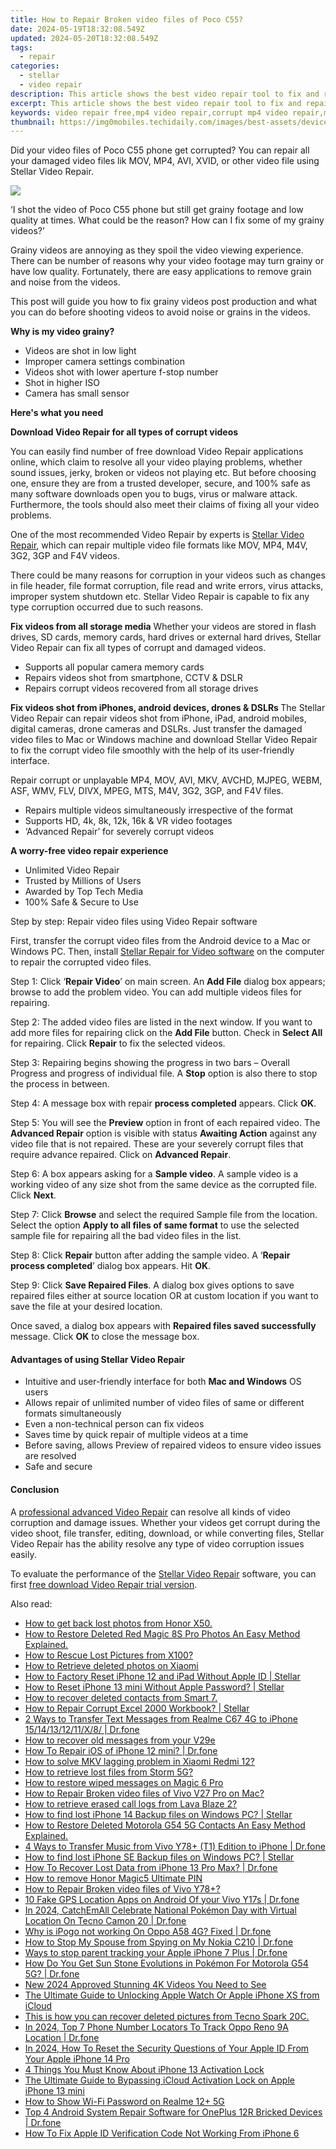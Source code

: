 ```yaml
---
title: How to Repair Broken video files of Poco C55?
date: 2024-05-19T18:32:08.549Z
updated: 2024-05-20T18:32:08.549Z
tags: 
  - repair
categories: 
  - stellar
  - video repair
description: This article shows the best video repair tool to fix and repair corrupt MP4, WMV, MOV, M4V, AVI video files of your Poco C55 phone. Download Stellar Video Repair now.
excerpt: This article shows the best video repair tool to fix and repair corrupt MP4, WMV, MOV, M4V, AVI video files of your Poco C55 phone. Download Stellar Video Repair now.
keywords: video repair free,mp4 video repair,corrupt mp4 video repair,mov repair,video repair tool for windows,video repair tool for mac
thumbnail: https://img0mobiles.techidaily.com/images/best-assets/devices/poco/poco-c55/2.jpg
---
```


<div class="atpl-content atpl-for-stellar-video-repair mobile-video-repair">

<div class="atpl-post-description-part-1">
<div class="tpl-content-sub-paragraph-content">  <p>Did your video files of Poco C55 phone get corrupted? You can repair all your damaged video files lik MOV, MP4, AVI, XVID, or other video file using Stellar Video Repair.  </p></div>
</div>

<img src="https://img0mobiles.techidaily.com/images/best-assets/devices/poco/poco-c55/2.jpg" class="atpl-imgstyle"/>

<div class="atpl-post-description-part-2">
<div class="tpl-content-sub-paragraph-question"><p>‘I shot the video of Poco C55 phone but still get grainy footage and low quality at times. What could be the reason? How can I fix some of my grainy videos?’</p></div><div class="tpl-content-sub-paragraph-content"><p>Grainy videos are annoying as they spoil the video viewing experience. There can be number of reasons why your video footage may turn grainy or have low quality. Fortunately, there are easy applications to remove grain and noise from the videos.This post will guide you how to fix grainy videos post production and what you can do before shooting videos to avoid noise or grains in the videos.<strong>Why is my video grainy?</strong><ul>  <li>Videos are shot in low light</li>  <li>Improper camera settings combination</li>  <li>Videos shot with lower aperture f-stop number</li>  <li>Shot in higher ISO</li>  <li>Camera has small sensor</li></ul></p></div>
</div>

<strong>Here's what you need</strong>
<div class="tpl-content-sub-paragraph-content">

<strong>Download Video Repair for all types of corrupt videos</strong>
<p>
You can easily find number of free download Video Repair applications online, which claim to resolve all your video playing problems, whether sound issues, jerky, broken or videos not playing etc. But before choosing one, ensure they are from a trusted developer, secure, and 100% safe as many software downloads open you to bugs, virus or malware attack. Furthermore, the tools should also meet their claims of fixing all your video problems.

One of the most recommended Video Repair by experts is <a href="https://tools.techidaily.com/stellar-video-repair/" >Stellar Video Repair</a>, which can repair multiple video file formats like MOV, MP4, M4V, 3G2, 3GP and F4V videos.

There could be many reasons for corruption in your videos such as changes in file header, file format corruption, file read and write errors, virus attacks, improper system shutdown etc. Stellar Video Repair is capable to fix any type corruption occurred due to such reasons.

</p>
</div>



<div class="tpl-content-sub-paragraph-content">
<p>
<strong>Fix videos from all storage media</strong>
Whether your videos are stored in flash drives, SD cards, memory cards, hard drives or external hard drives, Stellar Video Repair can fix all types of corrupt and damaged videos.


- Supports all popular camera memory cards
- Repairs videos shot from smartphone, CCTV & DSLR
- Repairs corrupt videos recovered from all storage drives


<strong>Fix videos shot from iPhones, android devices, drones & DSLRs </strong>
The Stellar Video Repair can repair videos shot from iPhone, iPad, android mobiles, digital cameras, drone cameras and DSLRs. Just transfer the damaged video files to Mac or Windows machine and download Stellar Video Repair to fix the corrupt video file smoothly with the help of its user-friendly interface.


Repair corrupt or unplayable MP4, MOV, AVI, MKV, AVCHD, MJPEG, WEBM, ASF, WMV, FLV, DIVX, MPEG, MTS, M4V, 3G2, 3GP, and F4V files.

- Repairs multiple videos simultaneously irrespective of the format
- Supports HD, 4k, 8k, 12k, 16k & VR video footages
- ‘Advanced Repair’ for severely corrupt videos

**A worry-free video repair experience**

- Unlimited Video Repair
- Trusted by Millions of Users
- Awarded by Top Tech Media
- 100% Safe & Secure to Use


</p>
</div>

<div class="atpl-step-part-style">Step by step: Repair video files using Video Repair software</div>

First, transfer the corrupt video files from the Android device to a Mac or Windows PC. Then, install <a href="https://tools.techidaily.com/stellar-video-repair/" >Stellar Repair for Video software</a> on the computer to repair the corrupted video files.

<span class="atpl-stepstyle-a"><span>Step 1: </span></span> Click ‘<strong>Repair Video</strong>’ on main screen. An <strong>Add File</strong> dialog box appears; browse to add the problem video. You can add multiple videos files for repairing.
<img src="https://tools.techidaily.com/images/apps/stellar/stellar-repair-for-video/solutions/common/main-screen.jpg"  alt="" />

<span class="atpl-stepstyle-a"><span>Step 2: </span></span> The added video files are listed in the next window. If you want to add more files for repairing click on the <strong>Add File</strong> button. Check in <strong>Select All</strong> for repairing. Click <strong>Repair</strong> to fix the selected videos.
<img src="https://tools.techidaily.com/images/apps/stellar/stellar-repair-for-video/solutions/common/video-file-listed.jpg"  alt="" />

<span class="atpl-stepstyle-a"><span>Step 3: </span></span> Repairing begins showing the progress in two bars – Overall Progress and progress of individual file. A <strong>Stop</strong> option is also there to stop the process in between.
<img src="https://tools.techidaily.com/images/apps/stellar/stellar-repair-for-video/solutions/common/video-file-fixing.jpg"  alt="" />

<span class="atpl-stepstyle-a"><span>Step 4: </span></span> A message box with repair <strong>process completed</strong> appears. Click <strong>OK</strong>.
<img src="https://tools.techidaily.com/images/apps/stellar/stellar-repair-for-video/solutions/common/repair-process-completed.jpg"  alt="" />

<span class="atpl-stepstyle-a"><span>Step 5: </span></span> You will see the <strong>Preview</strong> option in front of each repaired video. The <strong>Advanced Repair</strong> option is visible with status <strong>Awaiting Action</strong> against any video file that is not repaired. These are your severely corrupt files that require advance repaired. Click on <strong>Advanced Repair</strong>.
<img src="https://tools.techidaily.com/images/apps/stellar/stellar-repair-for-video/solutions/common/advanced-repair-screen.png"  alt="" />

<span class="atpl-stepstyle-a"><span>Step 6: </span></span> A box appears asking for a <strong>Sample video</strong>. A sample video is a working video of any size shot from the same device as the corrupted file. Click <strong>Next</strong>.
<img src="https://tools.techidaily.com/images/apps/stellar/stellar-repair-for-video/solutions/common/sample-video.jpg"  alt="" />

<span class="atpl-stepstyle-a"><span>Step 7: </span></span> Click <strong>Browse</strong> and select the required Sample file from the location. Select the option <strong>Apply to all files of same format</strong> to use the selected sample file for repairing all the bad video files in the list.
<img src="https://tools.techidaily.com/images/apps/stellar/stellar-repair-for-video/solutions/common/add-sample-video.png"  alt="" />

<span class="atpl-stepstyle-a"><span>Step 8: </span></span> Click <strong>Repair</strong> button after adding the sample video. A ‘<strong>Repair process completed</strong>’ dialog box appears. Hit <strong>OK</strong>.
<img src="https://tools.techidaily.com/images/apps/stellar/stellar-repair-for-video/solutions/common/video-file-repaired-success.png"  alt="" />

<span class="atpl-stepstyle-a"><span>Step 9: </span></span> Click <strong>Save Repaired Files</strong>. A dialog box gives options to save repaired files either at source location OR at custom location if you want to save the file at your desired location.
<img src="https://tools.techidaily.com/images/apps/stellar/stellar-repair-for-video/solutions/common/save-repaired-files.jpg"  alt="" />

Once saved, a dialog box appears with <strong>Repaired files saved successfully</strong> message. Click <strong>OK</strong> to close the message box.


<h4>Advantages of using Stellar Video Repair</h4>
<ul>
  <li>Intuitive and user-friendly interface for both <strong>Mac and Windows</strong> OS users</li>
  <li>Allows repair of unlimited number of video files of same or different formats simultaneously</li>
  <li>Even a non-technical person can fix videos</li>
  <li>Saves time by quick repair of multiple videos at a time</li>
  <li>Before saving, allows Preview of repaired videos to ensure video issues are resolved</li>
  <li>Safe and secure</li>
</ul>

<h4>Conclusion</h4>

A <a href="https://tools.techidaily.com/stellar-video-repair/" >professional advanced Video Repair</a> can resolve all kinds of video corruption and damage issues. Whether your videos get corrupt during the video shoot, file transfer, editing, download, or while converting files, Stellar Video Repair has the ability resolve any type of video corruption issues easily.

To evaluate the performance of the <a href="https://tools.techidaily.com/stellar-video-repair/" >Stellar Video Repair</a> software, you can first <a href="https://tools.techidaily.com/stellar-video-repair/" >free download Video Repair trial version</a>.



<ins class="adsbygoogle"
     style="display:block"
     data-ad-client="ca-pub-7571918770474297"
     data-ad-slot="8358498916"
     data-ad-format="auto"
     data-full-width-responsive="true"></ins>
     
</div>
<ins class="adsbygoogle"
    style="display:block"
    data-ad-format="autorelaxed"
    data-ad-client="ca-pub-7571918770474297"
    data-ad-slot="1223367746"></ins>

<span class="atpl-alsoreadstyle">Also read:</span>
<div><ul>
<li><a href="https://blog-min.techidaily.com/how-to-get-back-lost-photos-from-honor-x50-by-fonelab-android-recover-photos/"><u>How to get back lost photos from Honor X50.</u></a></li>
<li><a href="https://blog-min.techidaily.com/how-to-restore-deleted-red-magic-8s-pro-photos-an-easy-method-explained-by-fonelab-android-recover-photos/"><u>How to Restore Deleted Red Magic 8S Pro Photos  An Easy Method Explained.</u></a></li>
<li><a href="https://blog-min.techidaily.com/how-to-rescue-lost-pictures-from-x100-by-fonelab-android-recover-pictures/"><u>How to Rescue Lost Pictures from X100?</u></a></li>
<li><a href="https://blog-min.techidaily.com/how-to-retrieve-deleted-photos-on-xiaomi-by-stellar-photo-recovery-android-mobile-photo-recover/"><u>How to Retrieve deleted photos on Xiaomi</u></a></li>
<li><a href="https://blog-min.techidaily.com/how-to-factory-reset-iphone-12-and-ipad-without-apple-id-stellar-by-stellar-data-recovery-ios-iphone-data-recovery/"><u>How to Factory Reset iPhone 12 and iPad Without Apple ID | Stellar</u></a></li>
<li><a href="https://blog-min.techidaily.com/how-to-reset-iphone-13-mini-without-apple-password-stellar-by-stellar-data-recovery-ios-iphone-data-recovery/"><u>How to Reset iPhone 13 mini Without Apple Password? | Stellar</u></a></li>
<li><a href="https://blog-min.techidaily.com/how-to-recover-deleted-contacts-from-smart-7-by-fonelab-android-recover-contacts/"><u>How to recover deleted contacts from Smart 7.</u></a></li>
<li><a href="https://blog-min.techidaily.com/how-to-repair-corrupt-excel-2000-workbook-stellar-by-stellar-guide/"><u>How to Repair Corrupt Excel 2000 Workbook? | Stellar</u></a></li>
<li><a href="https://blog-min.techidaily.com/2-ways-to-transfer-text-messages-from-realme-c67-4g-to-iphone-1514131211x8-drfone-by-drfone-transfer-from-android-transfer-from-android/"><u>2 Ways to Transfer Text Messages from Realme C67 4G to iPhone 15/14/13/12/11/X/8/ | Dr.fone</u></a></li>
<li><a href="https://blog-min.techidaily.com/how-to-recover-old-messages-from-your-v29e-by-fonelab-android-recover-messages/"><u>How to recover old messages from your V29e</u></a></li>
<li><a href="https://blog-min.techidaily.com/how-to-repair-ios-of-iphone-12-mini-drfone-by-drfone-ios-system-repair-ios-system-repair/"><u>How To Repair iOS of iPhone 12 mini? | Dr.fone</u></a></li>
<li><a href="https://blog-min.techidaily.com/how-to-solve-mkv-lagging-problem-in-xiaomi-redmi-12-by-aiseesoft-video-converter-play-mkv-on-android/"><u>How to solve MKV lagging problem in Xiaomi Redmi 12?</u></a></li>
<li><a href="https://blog-min.techidaily.com/how-to-retrieve-lost-files-from-storm-5g-by-fonelab-android-recover-data/"><u>How to retrieve lost files from Storm 5G?</u></a></li>
<li><a href="https://blog-min.techidaily.com/how-to-restore-wiped-messages-on-magic-6-pro-by-fonelab-android-recover-messages/"><u>How to restore wiped messages on Magic 6 Pro</u></a></li>
<li><a href="https://blog-min.techidaily.com/how-to-repair-broken-video-files-of-vivo-v27-pro-on-mac-by-stellar-video-repair-mobile-video-repair/"><u>How to Repair Broken video files of Vivo V27 Pro on Mac?</u></a></li>
<li><a href="https://blog-min.techidaily.com/how-to-retrieve-erased-call-logs-from-lava-blaze-2-by-fonelab-android-recover-call-logs/"><u>How to retrieve erased call logs from Lava Blaze 2?</u></a></li>
<li><a href="https://blog-min.techidaily.com/how-to-find-lost-iphone-14-backup-files-on-windows-pc-stellar-by-stellar-data-recovery-ios-iphone-data-recovery/"><u>How to find lost iPhone 14 Backup files on Windows PC? | Stellar</u></a></li>
<li><a href="https://blog-min.techidaily.com/how-to-restore-deleted-motorola-g54-5g-contacts-an-easy-method-explained-by-fonelab-android-recover-contacts/"><u>How to Restore Deleted Motorola G54 5G Contacts  An Easy Method Explained.</u></a></li>
<li><a href="https://blog-min.techidaily.com/4-ways-to-transfer-music-from-vivo-y78plus-t1-edition-to-iphone-drfone-by-drfone-transfer-from-android-transfer-from-android/"><u>4 Ways to Transfer Music from Vivo Y78+ (T1) Edition to iPhone | Dr.fone</u></a></li>
<li><a href="https://blog-min.techidaily.com/how-to-find-lost-iphone-se-backup-files-on-windows-pc-stellar-by-stellar-data-recovery-ios-iphone-data-recovery/"><u>How to find lost iPhone SE Backup files on Windows PC? | Stellar</u></a></li>
<li><a href="https://blog-min.techidaily.com/how-to-recover-lost-data-from-iphone-13-pro-max-drfone-by-drfone-ios-data-recovery-ios-data-recovery/"><u>How To Recover Lost Data from iPhone 13 Pro Max? | Dr.fone</u></a></li>
<li><a href="https://blog-min.techidaily.com/how-to-remove-honor-magic5-ultimate-pin-by-drfone-android-unlock-android-unlock/"><u>How to remove Honor Magic5 Ultimate PIN</u></a></li>
<li><a href="https://blog-min.techidaily.com/how-to-repair-broken-video-files-of-vivo-y78plus-by-stellar-video-repair-mobile-video-repair/"><u>How to Repair Broken video files of Vivo Y78+?</u></a></li>
<li><a href="https://android-location.techidaily.com/10-fake-gps-location-apps-on-android-of-your-vivo-y17s-drfone-by-drfone-virtual/"><u>10 Fake GPS Location Apps on Android Of your Vivo Y17s | Dr.fone</u></a></li>
<li><a href="https://android-pokemon-go.techidaily.com/in-2024-catchemall-celebrate-national-pokemon-day-with-virtual-location-on-tecno-camon-20-drfone-by-drfone-virtual-android/"><u>In 2024, CatchEmAll Celebrate National Pokémon Day with Virtual Location On Tecno Camon 20 | Dr.fone</u></a></li>
<li><a href="https://android-pokemon-go.techidaily.com/why-is-ipogo-not-working-on-oppo-a58-4g-fixed-drfone-by-drfone-virtual-android/"><u>Why is iPogo not working On Oppo A58 4G? Fixed | Dr.fone</u></a></li>
<li><a href="https://change-location.techidaily.com/how-to-stop-my-spouse-from-spying-on-my-nokia-c210-drfone-by-drfone-virtual-android/"><u>How to Stop My Spouse from Spying on My Nokia C210 | Dr.fone</u></a></li>
<li><a href="https://ios-location-track.techidaily.com/ways-to-stop-parent-tracking-your-apple-iphone-7-plus-drfone-by-drfone-virtual-ios/"><u>Ways to stop parent tracking your Apple iPhone 7 Plus | Dr.fone</u></a></li>
<li><a href="https://android-pokemon-go.techidaily.com/how-do-you-get-sun-stone-evolutions-in-pokemon-for-motorola-g54-5g-drfone-by-drfone-virtual-android/"><u>How Do You Get Sun Stone Evolutions in Pokémon For Motorola G54 5G? | Dr.fone</u></a></li>
<li><a href="https://ai-video-apps.techidaily.com/new-2024-approved-stunning-4k-videos-you-need-to-see/"><u>New 2024 Approved Stunning 4K Videos You Need to See</u></a></li>
<li><a href="https://activate-lock.techidaily.com/the-ultimate-guide-to-unlocking-apple-watch-or-apple-iphone-xs-from-icloud-by-drfone-ios/"><u>The Ultimate Guide to Unlocking Apple Watch Or Apple iPhone XS from iCloud</u></a></li>
<li><a href="https://techidaily.com/this-is-how-you-can-recover-deleted-pictures-from-tecno-spark-20c-by-fonelab-android-recover-pictures/"><u>This is how you can recover deleted pictures from Tecno Spark 20C.</u></a></li>
<li><a href="https://android-location-track.techidaily.com/in-2024-top-7-phone-number-locators-to-track-oppo-reno-9a-location-drfone-by-drfone-virtual-android/"><u>In 2024, Top 7 Phone Number Locators To Track Oppo Reno 9A Location | Dr.fone</u></a></li>
<li><a href="https://apple-account.techidaily.com/in-2024-how-to-reset-the-security-questions-of-your-apple-id-from-your-apple-iphone-14-pro-by-drfone-ios/"><u>In 2024, How To Reset the Security Questions of Your Apple ID From Your Apple iPhone 14 Pro</u></a></li>
<li><a href="https://activate-lock.techidaily.com/4-things-you-must-know-about-iphone-13-activation-lock-by-drfone-ios/"><u>4 Things You Must Know About iPhone 13 Activation Lock</u></a></li>
<li><a href="https://activate-lock.techidaily.com/the-ultimate-guide-to-bypassing-icloud-activation-lock-on-apple-iphone-13-mini-by-drfone-ios/"><u>The Ultimate Guide to Bypassing iCloud Activation Lock on Apple iPhone 13 mini</u></a></li>
<li><a href="https://easy-unlock-android.techidaily.com/how-to-show-wi-fi-password-on-realme-12plus-5g-by-drfone-android/"><u>How to Show Wi-Fi Password on Realme 12+ 5G</u></a></li>
<li><a href="https://howto.techidaily.com/top-4-android-system-repair-software-for-oneplus-12r-bricked-devices-drfone-by-drfone-fix-android-problems-fix-android-problems/"><u>Top 4 Android System Repair Software for OnePlus 12R Bricked Devices | Dr.fone</u></a></li>
<li><a href="https://apple-account.techidaily.com/how-to-fix-apple-id-verification-code-not-working-from-iphone-6-by-drfone-ios/"><u>How To Fix Apple ID Verification Code Not Working From iPhone 6</u></a></li>
</ul></div>


